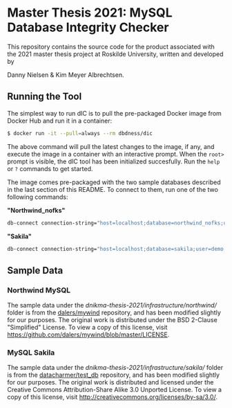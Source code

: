 # Master Thesis 2021: MySQL Database Integrity Checker
This repository contains the source code for the product associated with the 2021 master thesis project at Roskilde University, written and developed by 

Danny Nielsen & Kim Meyer Albrechtsen.



## Running the Tool

The simplest way to run dIC is to pull the pre-packaged Docker image from Docker Hub and run it in a container:

```bash
$ docker run -it --pull=always --rm dbdness/dic
```

The above command will pull the latest changes to the image, if any, and execute the image in a container with an interactive prompt. When the `root>` prompt is visible, the dIC tool has been initialized succesfully. Run the `help` or `?` commands to get started.

The image comes pre-packaged with the two sample databases described in the last section of this README. To connect to them, run one of the two following commands:

**"Northwind_nofks"**

```bash
db-connect connection-string="host=localhost;database=northwind_nofks;user=demo;password=demo"
```

**"Sakila"**

```bash
db-connect connection-string="host=localhost;database=sakila;user=demo;password=demo"
```



## Sample Data

### Northwind MySQL
The sample data under the *dnikma-thesis-2021/infrastructure/northwind/* folder is from the [dalers/mywind](https://github.com/dalers/mywind) repository, and has been modified slightly for our purposes. The original work is distributed under the BSD 2-Clause "Simplified" License. To view a copy of this license, visit 
https://github.com/dalers/mywind/blob/master/LICENSE.

### MySQL Sakila
The sample data under the *dnikma-thesis-2021/infrastructure/sakila/* folder is from the [datacharmer/test_db](https://github.com/datacharmer/test_db/tree/master/sakila) repository, and has been modified slightly for our purposes. The original work is distributed and licensed under the Creative Commons Attribution-Share Alike 3.0 Unported License. To view a copy of this license, visit http://creativecommons.org/licenses/by-sa/3.0/.

